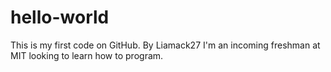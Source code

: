 # hello-world
This is my first code on GitHub. By Liamack27
I'm an incoming freshman at MIT looking to learn how to program.
